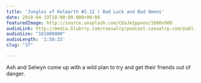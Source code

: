 ```yaml
---
title: 'Jungles of Kelmarth #2.12 | Bad Luck and Bad Omens'
date: 2018-04-19T18:00:00.000+00:00
featuredImage: http://source.unsplash.com/CEoJe2ppaoo/1600x900
audioLink: http://media.blubrry.com/casualrp/podcast.casualrp.com/public/Chapter%202%20Ep.%2012%20_%20Bad%20Luck%20and%20Bad%20Omens.mp3
audioSize: "101000000"
audioLength: '1:50:33'
slug: "37"

---
```

Ash and Selwyn come up with a wild plan to try and get their friends out of danger.